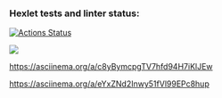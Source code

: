 ### Hexlet tests and linter status:
[![Actions Status](https://github.com/MussonTMN/frontend-project-44/workflows/hexlet-check/badge.svg)](https://github.com/MussonTMN/frontend-project-44/actions)

<a href="https://codeclimate.com/github/MussonTMN/frontend-project-44/maintainability"><img src="https://api.codeclimate.com/v1/badges/8d585c57f3f5c795aa80/maintainability" /></a>

https://asciinema.org/a/c8yBymcpgTV7hfd94H7iKlJEw

https://asciinema.org/a/eYxZNd2Inwy51fVl99EPc8hup
